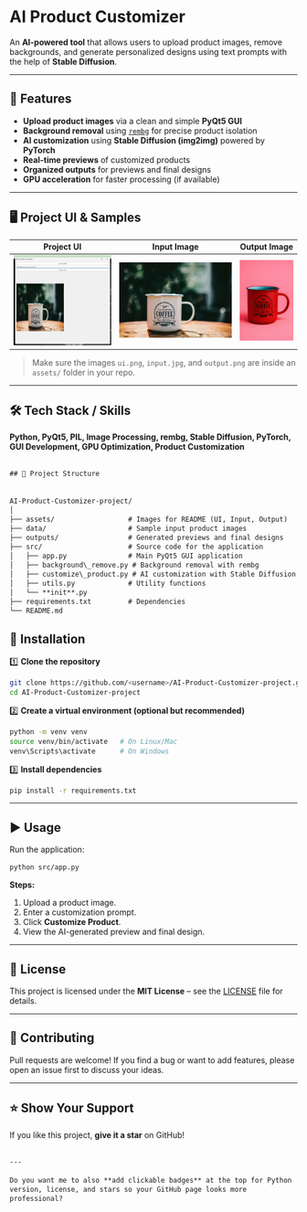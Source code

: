 

# AI Product Customizer

An **AI-powered tool** that allows users to upload product images, remove backgrounds, and generate personalized designs using text prompts with the help of **Stable Diffusion**.

---

## 📌 Features
- **Upload product images** via a clean and simple **PyQt5 GUI**
- **Background removal** using [`rembg`](https://github.com/danielgatis/rembg) for precise product isolation
- **AI customization** using **Stable Diffusion (img2img)** powered by **PyTorch**
- **Real-time previews** of customized products
- **Organized outputs** for previews and final designs
- **GPU acceleration** for faster processing (if available)

---

## 🖥️ Project UI & Samples

| Project UI | Input Image | Output Image |
|------------|-------------|--------------|
| ![UI Screenshot](assets/ui.png) | ![Input Product](assets/input.jpg) | ![Customized Output](assets/output.png) |

> Make sure the images `ui.png`, `input.jpg`, and `output.png` are inside an `assets/` folder in your repo.

---

## 🛠️ Tech Stack / Skills
**Python, PyQt5, PIL, Image Processing, rembg, Stable Diffusion, PyTorch, GUI Development, GPU Optimization, Product Customization**

```

## 📂 Project Structure


AI-Product-Customizer-project/
│
├── assets/                  # Images for README (UI, Input, Output)
├── data/                    # Sample input product images
├── outputs/                 # Generated previews and final designs
├── src/                     # Source code for the application
│   ├── app.py               # Main PyQt5 GUI application
│   ├── background\_remove.py # Background removal with rembg
│   ├── customize\_product.py # AI customization with Stable Diffusion
│   ├── utils.py             # Utility functions
│   └── **init**.py
├── requirements.txt         # Dependencies
└── README.md

```



## 🚀 Installation

1️⃣ **Clone the repository**
```bash
git clone https://github.com/<username>/AI-Product-Customizer-project.git
cd AI-Product-Customizer-project
````

2️⃣ **Create a virtual environment (optional but recommended)**

```bash
python -m venv venv
source venv/bin/activate   # On Linux/Mac
venv\Scripts\activate      # On Windows
```

3️⃣ **Install dependencies**

```bash
pip install -r requirements.txt
```

---

## ▶️ Usage

Run the application:

```bash
python src/app.py
```

**Steps:**

1. Upload a product image.
2. Enter a customization prompt.
3. Click **Customize Product**.
4. View the AI-generated preview and final design.

---

## 📜 License

This project is licensed under the **MIT License** – see the [LICENSE](LICENSE) file for details.

---

## 🤝 Contributing

Pull requests are welcome! If you find a bug or want to add features, please open an issue first to discuss your ideas.

---

## ⭐ Show Your Support

If you like this project, **give it a star** on GitHub!

```

---

Do you want me to also **add clickable badges** at the top for Python version, license, and stars so your GitHub page looks more professional?
```
